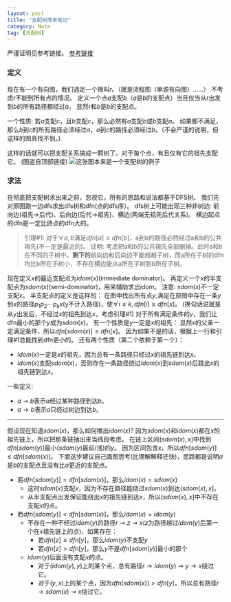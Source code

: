 ```yaml
---
layout: post
title: "支配树简单笔记"
category: Note
tag: [支配树]
---
```


严谨证明见参考链接。
[参考链接](https://www.cnblogs.com/meowww/archive/2017/02/27/6475952.html)

### 定义
现在有一个有向图，我们选定一个根叫$r$。（就是流程图（单源有向图）……）
不考虑$r$不能到所有点的情况。
定义一个点$a$支配$b$（$a$是$b$的支配点）当且仅当从$r$出发到$b$的所有路径都经过$a$。
显然$r$和$b$是$b$的支配点。

一个性质: 若$a$支配$c$，且$b$支配$c$，那么必然有$a$支配$b$或$b$支配$a$。
如果都不满足，那么$b$到$c$的所有路径必须经过$a$，$a$到$c$的路径必须经过$b$。（不会严谨的说明，但这样的图真找不到。)

这样的话就可以把支配关系搞成一颗树了。对于每个点，有且仅有它的祖先支配它。
(图盗自顶部链接)
![这张图本来是一个支配树的例子](dom_tr_example.png)

### 求法

在彻底把支配树求出来之前，忽视它。所有的思路和说法都基于DFS树。
我们先对原图跑一边dfs求出dfs树和dfn(点的dfs序）。
dfs树上可能出现三种非树边: 前向边(祖先->后代)、后向边(后代->祖先)、横边(两端无祖先后代关系)。
横边起点的dfn是一定比终点的dfn大的。

> 引理#1: 对于$\forall a,b$满足$dfn[a] \leq dfn[b]$，a到b的路径必然经过a和b的公共祖先(不一定是最近的)。
证明: 考虑把a和b的公共祖先全部删掉。此时a和b在不同的子树中。**剩下的**前向边和后向边不能超越子树，而a所在子树的dfn均比b所在子树小，不存在横边能从a所在子树到b所在子树。

现在定义$x$的最近支配点为$idom(x)$(immediate dominator)。
再定义一个$x$的半支配点为$sdom(x)$(semi-dominator)，用来辅助求出$idom$。
注意: $sdom(x)$不一定支配$x$。
半支配点的定义是这样的：
在图中找出所有点$y$,满足在原图中存在一条$y$到$x$的路径$p_ 1p_ 2\cdots p_ kx$(y不计入路径)，使$\forall i \leq k,dfn[i] \geq dfn[x]$。
(换句话说就是从$y$出发后，不经过$x$的祖先到达$x$，考虑引理#1)
对于所有满足条件的$y$，我们让dfn最小的那个$y$成为$sdom(x)$。
有一个性质是$y$一定是$x$的祖先：
显然x的父亲一定满足条件，所以$dfn[sdom(x)]\leq dfn[x]$。
因为如果不是的话，根据上一行和引理#1总能找到dfn更小的。
还有两个性质（第二个依赖于第一个）：

* $idom(x)$一定是$x$的祖先，因为总有一条路径只经过$x$的祖先链到达$x$。
* $idom(x)$支配$sdom(x)$，否则存在一条路径绕过$idom(x)$到$sdom(x)$后跳出$x$的祖先链到达$x$。


一些定义: 

* $a \rightsquigarrow b$表示$a$经过某种路径到达$b$。
* $a \rightarrow b$表示$a$只经过树边到达$b$。

---

假设现在知道$sdom(x)$，那么如何推出$idom(x)$?
因为$sdom(x)$和$idom(x)$都在$x$的祖先链上，所以把那条链抽出来当线段考虑。
在链上区间$(sdom(x),x]$中找到$dfn[sdom(y)]$最小($sdom(y)$最前/浅)的$y$。
因为区间包含$x$，所以$dfn[sdom(y)] \leq dfn[sdom(x)]$。
下面这步建议自己画图思考(比理解解释还快)，思路都是说明$a$是$b$的支配点且没有比$a$更近的支配点。

* 若$dfn[sdom(y)] = dfn[sdom(x)]$，那么$idom(x)=sdom(x)$
	* 这时$sdom(x)$支配$x$，因为不存在路径能绕过$sdom(x)$到达$(sdom(x),x]$。
	* 从半支配点出发保证能绕出$x$的祖先链到达$x$，所以$(sdom(x),x]$中不存在支配$x$的点。
* 若$dfn[sdom(y)] < dfn[sdom(x)]$，那么$idom(x)=idom(y)$
	* 不存在一种不经过$idom(y)$的路径$r \rightsquigarrow z \rightsquigarrow x$($z$为路径越过$idom(y)$后第一个在$x$祖先链上的点)，如果存在：
		* 若$dfn[z] \leq dfn[y]$，那么$idom(y)$不支配$y$
		* 若$dfn[z] > dfn[y]$，那么$y$不是$dfn[sdom(y)]$最小的那个
	* $idom(y)$后面没有支配$x$的点。
		* 对于$(idom(y),y)$上的某个点，总有路径$r \rightarrow idom(y) \rightsquigarrow y \rightarrow x$绕过它。
		* 对于$(y,x)$上的某个点，因为$dfn[sdom(x)]>dfn[y]$，所以总有路径$r \rightarrow sdom(x) \rightsquigarrow x$绕过它。